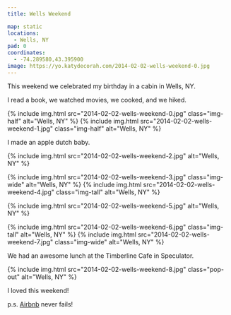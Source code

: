 ```yaml
---
title: Wells Weekend

map: static
locations:
  - Wells, NY
pad: 0
coordinates:
  - -74.289580,43.395900
image: https://yo.katydecorah.com/2014-02-02-wells-weekend-0.jpg
---
```


This weekend we celebrated my birthday in a cabin in Wells, NY.

I read a book, we watched movies, we cooked, and we hiked.

<div class="photos">

{% include img.html src="2014-02-02-wells-weekend-0.jpg" class="img-half" alt="Wells, NY" %}
{% include img.html src="2014-02-02-wells-weekend-1.jpg" class="img-half" alt="Wells, NY" %}

</div>

I made an apple dutch baby.

<div class="photos">

{% include img.html src="2014-02-02-wells-weekend-2.jpg" alt="Wells, NY" %}

{% include img.html src="2014-02-02-wells-weekend-3.jpg" class="img-wide" alt="Wells, NY" %}
{% include img.html src="2014-02-02-wells-weekend-4.jpg" class="img-tall" alt="Wells, NY" %}

{% include img.html src="2014-02-02-wells-weekend-5.jpg" alt="Wells, NY" %}

{% include img.html src="2014-02-02-wells-weekend-6.jpg" class="img-tall" alt="Wells, NY" %}
{% include img.html src="2014-02-02-wells-weekend-7.jpg" class="img-wide" alt="Wells, NY" %}

</div>

We had an awesome lunch at the Timberline Cafe in Speculator.

<div class="photos">

{% include img.html src="2014-02-02-wells-weekend-8.jpg" class="pop-out" alt="Wells, NY" %}

</div>

I loved this weekend!

p.s. [Airbnb](https://www.airbnb.com/) never fails!
